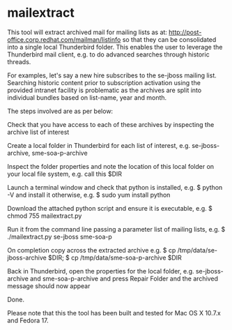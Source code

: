 mailextract
===========

This tool will extract archived mail for mailing lists as at: http://post-office.corp.redhat.com/mailman/listinfo  so that they can be consolidated into a single local Thunderbird folder.  This enables the user to leverage the Thunderbird mail client, e.g. to do advanced searches through historic threads.
 
For examples, let's say a new hire subscribes to the se-jboss mailing list.  Searching historic content prior to subscription activation using the provided intranet facility is problematic as the archives are split into individual bundles based on list-name, year and month.
 
The steps involved are as per below:
 
Check that you have access to each of these archives by inspecting the archive list of interest
 
Create a local folder in Thunderbird for each list of interest, e.g. se-jboss-archive, sme-soa-p-archive
 
Inspect the folder properties and note the location of this local folder on your local file system, e.g. call this $DIR
 
Launch a terminal window and check that python is installed, e.g. $ python -V and install it otherwise, e.g. $ sudo yum install python
 
Download the attached python script and ensure it is executable, e.g. $ chmod 755 mailextract.py
 
Run it from the command line passing a parameter list of mailing lists, e.g. $ ./mailextract.py se-jboss sme-soa-p
 
On completion copy across the extracted archive e.g. $ cp /tmp/data/se-jboss-archive $DIR; $ cp /tmp/data/sme-soa-p-archive $DIR
 
Back in Thunderbird, open the properties for the local folder, e.g. se-jboss-archive and sme-soa-p-archive and press Repair Folder and the archived message should now appear
 
Done.
 
Please note that this the tool has been built and tested for Mac OS X 10.7.x and Fedora 17.
